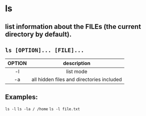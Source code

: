 # ls

list information about the FILEs (the current directory by default).
---

` ls [OPTION]... [FILE]... `
---

| **OPTION** | description |
|:---:|:---:|
| -l | list mode |
| -a | all hidden files and directories included |

## Examples:
` ls -l `
` ls -la / /home `
` ls -l file.txt `